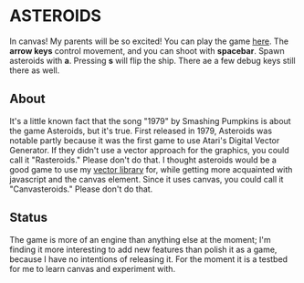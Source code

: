 ASTEROIDS
=========

In canvas! My parents will be so excited!
You can play the game [here](http://wetmore.github.com/asteroids/ast.htm). The __arrow keys__ control movement, and you can shoot with __spacebar__. Spawn asteroids with __a__. Pressing __s__ will flip the ship. There ae a few debug keys still there as well.


About
-----

It's a little known fact that the song "1979" by Smashing Pumpkins is about the game Asteroids, but it's true. First released in 1979, Asteroids was notable partly because it was the first game to use Atari's Digital Vector Generator. If they didn't use a vector approach for the graphics, you could call it "Rasteroids." Please don't do that. I thought asteroids would be a good game to use my [vector library](https://github.com/wetmore/vector.js) for, while getting more acquainted with javascript and the canvas element. Since it uses canvas, you could call it "Canvasteroids." Please don't do that.

Status
------

The game is more of an engine than anything else at the moment; I'm finding it more interesting to add new features than polish it as a game, because I have no intentions of releasing it. For the moment it is a testbed for me to learn canvas and experiment with.
